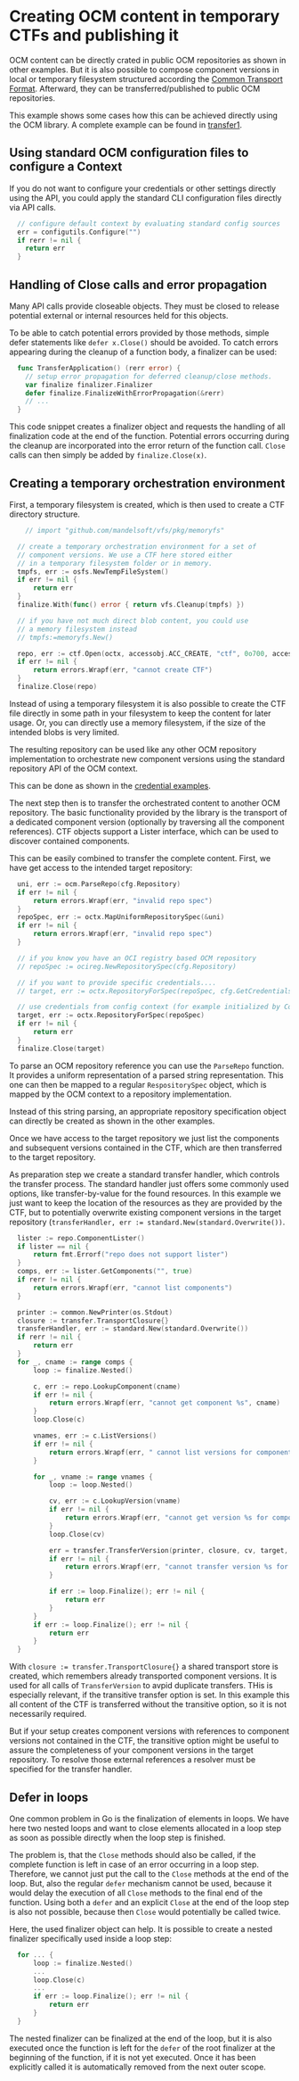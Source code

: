 # Creating OCM content in temporary CTFs and publishing it

OCM content can be directly crated in public OCM repositories as shown in other examples.
But it is also possible to compose component versions in local or temporary filesystem
structured according the [Common Transport Format](https://github.com/open-component-model/ocm-spec/blob/main/doc/01-model/01-model.md#component-repositories).
Afterward, they can be transferred/published to public OCM repositories.

This example shows some cases how this can be achieved directly using the OCM library.
A complete example can be found in [transfer1](transfer1/example.go).

## Using standard OCM configuration files to configure a Context

If you do not want to configure your credentials or other settings
directly using the API, you could apply the standard CLI configuration
files directly via API calls.

```go
  // configure default context by evaluating standard config sources
  err = configutils.Configure("")
  if rerr != nil {
    return err
  }
```

## Handling of Close calls and error propagation

Many API calls provide closeable objects. They must be closed to release
potential external or internal resources held for this objects.

To be able to catch potential errors provided by those methods, simple
defer statements like `defer x.Close()` should be avoided. To catch errors
appearing during the cleanup of a function body, a finalizer can be used:

```go
  func TransferApplication() (rerr error) {
    // setup error propagation for deferred cleanup/close methods.
    var finalize finalizer.Finalizer
    defer finalize.FinalizeWithErrorPropagation(&rerr)
    // ...
  }
```

This code snippet creates a finalizer object and requests the handling of
all finalization code at the end of the function. Potential errors occurring
during the cleanup are incorporated into the error return of the function
call. `Close` calls can then simply be added by `finalize.Close(x)`.

## Creating a temporary orchestration environment

First, a temporary filesystem is created, which is then used to
create a CTF directory structure.

```go
    // import "github.com/mandelsoft/vfs/pkg/memoryfs"

  // create a temporary orchestration environment for a set of
  // component versions. We use a CTF here stored either
  // in a temporary filesystem folder or in memory.
  tmpfs, err := osfs.NewTempFileSystem()
  if err != nil {
      return err
  }
  finalize.With(func() error { return vfs.Cleanup(tmpfs) })

  // if you have not much direct blob content, you could use
  // a memory filesystem instead
  // tmpfs:=memoryfs.New()

  repo, err := ctf.Open(octx, accessobj.ACC_CREATE, "ctf", 0o700, accessio.PathFileSystem(tmpfs), accessio.FormatDirectory)
  if err != nil {
      return errors.Wrapf(err, "cannot create CTF")
  }
  finalize.Close(repo)
```

Instead of using a temporary filesystem it is also possible to create the CTF file
directly in some path in your filesystem to keep the content for later usage.
Or, you can directly use a memory filesystem, if the size of the intended blobs is
very limited.

The resulting repository can be used like any other OCM repository implementation
to orchestrate new component versions using the standard repository API of the
OCM context.

This can be done as shown in the [credential examples](creds.md).

The next step then is to transfer the orchestrated content to another OCM repository.
The basic functionality provided by the library is the transport of a dedicated
component version (optionally by traversing all the component references).
CTF objects support a Lister interface, which can be used to discover contained
components.

This can be easily combined to transfer the complete content. First, we have
get access to the intended target repository:

```go
  uni, err := ocm.ParseRepo(cfg.Repository)
  if err != nil {
      return errors.Wrapf(err, "invalid repo spec")
  }
  repoSpec, err := octx.MapUniformRepositorySpec(&uni)
  if err != nil {
      return errors.Wrapf(err, "invalid repo spec")
  }

  // if you know you have an OCI registry based OCM repository
  // repoSpec := ocireg.NewRepositorySpec(cfg.Repository)

  // if you want to provide specific credentials....
  // target, err := octx.RepositoryForSpec(repoSpec, cfg.GetCredentials())

  // use credentials from config context (for example initialized by Configure above)
  target, err := octx.RepositoryForSpec(repoSpec)
  if err != nil {
      return err
  }
  finalize.Close(target)
```

To parse an OCM repository reference you can use the `ParseRepo` function.
It provides a uniform representation of a parsed string representation.
This one can then be mapped to a regular `RespositorySpec` object, which is mapped by the OCM context to a repository implementation.

Instead of this string parsing, an appropriate repository specification object
can directly be created as shown in the other examples.

Once we have access to the target repository we just list the
components and subsequent versions contained in the CTF, which are then
transferred to the target repository.

As preparation step we create a standard transfer handler,
which controls the transfer process. The standard handler
just offers some commonly used options, like transfer-by-value
for the found resources. In this example we just want to keep
the location of the resources as they are provided by the CTF,
but to potentially overwrite existing component versions in the
target repository (`transferHandler, err := standard.New(standard.Overwrite())`.

```go
  lister := repo.ComponentLister()
  if lister == nil {
      return fmt.Errorf("repo does not support lister")
  }
  comps, err := lister.GetComponents("", true)
  if rerr != nil {
      return errors.Wrapf(err, "cannot list components")
  }

  printer := common.NewPrinter(os.Stdout)
  closure := transfer.TransportClosure{}
  transferHandler, err := standard.New(standard.Overwrite())
  if rerr != nil {
      return err
  }
  for _, cname := range comps {
      loop := finalize.Nested()

      c, err := repo.LookupComponent(cname)
      if err != nil {
          return errors.Wrapf(err, "cannot get component %s", cname)
      }
      loop.Close(c)

      vnames, err := c.ListVersions()
      if err != nil {
          return errors.Wrapf(err, " cannot list versions for component %s", cname)
      }

      for _, vname := range vnames {
          loop := loop.Nested()

          cv, err := c.LookupVersion(vname)
          if err != nil {
              return errors.Wrapf(err, "cannot get version %s for component %s", vname, cname)
          }
          loop.Close(cv)

          err = transfer.TransferVersion(printer, closure, cv, target, transferHandler)
          if err != nil {
              return errors.Wrapf(err, "cannot transfer version %s for component %s", vname, cname)
          }

          if err := loop.Finalize(); err != nil {
              return err
          }
      }
      if err := loop.Finalize(); err != nil {
          return err
      }
  }
```

With `closure := transfer.TransportClosure{}` a shared transport store is
created, which remembers already transported component versions. It is
used for all calls of `TransferVersion` to avpid duplicate transfers.
THis is especially relevant, if the transitive transfer option is set.
In this example this all content of the CTF is transferred without the
transitive option, so it is not necessarily required.

But if your setup creates component versions with references to component
versions not contained in the CTF, the transitive option might be useful
to assure the completeness of your component versions in the target repository.
To resolve those external references a resolver must be specified for the
transfer handler.

## Defer in loops

One common problem in Go is the finalization of elements in loops.
We have here two nested loops and want to close elements allocated in a
loop step as soon as possible directly when the loop step is finished.

The problem is, that the `Close` methods should also be called, if the
complete function is left in case of an error occurring in a loop step.
Therefore, we cannot just put the call to the `Close` methods at the end of the loop.
But, also the regular `defer` mechanism cannot be used, because it would delay
the execution of all `Close` methods to the final end of the function.
Using both a `defer` and an explicit `Close` at the end of the loop step is also
not possible, because then `Close` would potentially be called twice.

Here, the used finalizer object can help. It is possible to
create a nested finalizer specifically used inside a loop step:

```go
  for ... {
      loop := finalize.Nested()
      ...
      loop.Close(c)
      ...
      if err := loop.Finalize(); err != nil {
          return err
      }
  }
```

The nested finalizer can be finalized at the end of the loop,
but it is also executed once the function is left for the `defer` of
the root finalizer at the beginning of the function, if it is not yet
executed. Once it has been explicitly called it is automatically removed
from the next outer scope.
